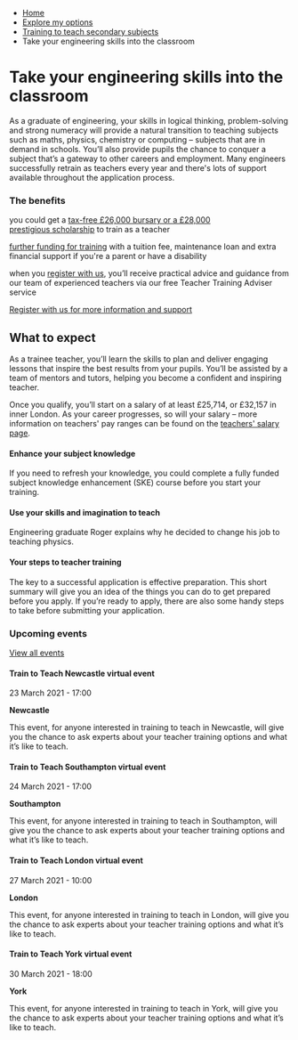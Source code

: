 *   [Home](/)
*   [Explore my options](/explore-my-options)
*   [Training to teach secondary subjects](/explore-my-options/training-to-teach-secondary-subjects)
*   Take your engineering skills into the classroom

Take your engineering skills into the classroom
===============================================

As a graduate of engineering, your skills in logical thinking, problem-solving and strong numeracy will provide a natural transition to teaching subjects such as maths, physics, chemistry or computing – subjects that are in demand in schools. You’ll also provide pupils the chance to conquer a subject that’s a gateway to other careers and employment. Many engineers successfully retrain as teachers every year and there's lots of support available throughout the application process. 

### The benefits

you could get a [tax-free £26,000 bursary or a £28,000 prestigious scholarship](https://getintoteaching.education.gov.uk/funding-my-teacher-training/bursaries-and-scholarships-for-teacher-training) to train as a teacher 

[further funding for training](/node/8541) with a tuition fee, maintenance loan and extra financial support if you're a parent or have a disability 

when you [register with us](https://register.getintoteaching.education.gov.uk/register), you’ll receive practical advice and guidance from our team of experienced teachers via our free Teacher Training Adviser service  

[Register with us for more information and support](https://register.getintoteaching.education.gov.uk/register)

What to expect
--------------

As a trainee teacher, you’ll learn the skills to plan and deliver engaging lessons that inspire the best results from your pupils. You’ll be assisted by a team of mentors and tutors, helping you become a confident and inspiring teacher.

Once you qualify, you’ll start on a salary of at least £25,714, or £32,157 in inner London. As your career progresses, so will your salary – more information on teachers' pay ranges can be found on the [teachers' salary page](http://getintoteaching.education.gov.uk/teachers-salary-and-teaching-benefits/teachers-pay-scale-salary).

[](https://getintoteaching.education.gov.uk/explore-my-options/teacher-training-routes/subject-knowledge-enhancement-ske-courses)

#### Enhance your subject knowledge

If you need to refresh your knowledge, you could complete a fully funded subject knowledge enhancement (SKE) course before you start your training.

[](https://getintoteaching.education.gov.uk/life-as-a-teacher/real-life-experiences/career-changer-stories/use-your-skills-and-imagination-to-teach)

#### Use your skills and imagination to teach

Engineering graduate Roger explains why he decided to change his job to teaching physics.

[](https://getintoteaching.education.gov.uk/how-to-apply/your-steps-to-teacher-training)

#### Your steps to teacher training

The key to a successful application is effective preparation. This short summary will give you an idea of the things you can do to get prepared before you apply. If you’re ready to apply, there are also some handy steps to take before submitting your application.

### Upcoming events

[View all events](/teaching-events)

[](/teaching-events/train-to-teach-events/train-to-teach-newcastle-virtual-event-230321)

#### Train to Teach Newcastle virtual event

23 March 2021 - 17:00

**Newcastle**

This event, for anyone interested in training to teach in Newcastle, will give you the chance to ask experts about your teacher training options and what it’s like to teach.

[](/teaching-events/train-to-teach-events/train-to-teach-southampton-virtual-event-240321)

#### Train to Teach Southampton virtual event

24 March 2021 - 17:00

**Southampton**

This event, for anyone interested in training to teach in Southampton, will give you the chance to ask experts about your teacher training options and what it’s like to teach.

[](/teaching-events/train-to-teach-events/train-to-teach-london-virtual-event-270321)

#### Train to Teach London virtual event

27 March 2021 - 10:00

**London**

This event, for anyone interested in training to teach in London, will give you the chance to ask experts about your teacher training options and what it’s like to teach.

[](/teaching-events/train-to-teach-events/train-to-teach-york-virtual-event-300321)

#### Train to Teach York virtual event

30 March 2021 - 18:00

**York**

This event, for anyone interested in training to teach in York, will give you the chance to ask experts about your teacher training options and what it’s like to teach.